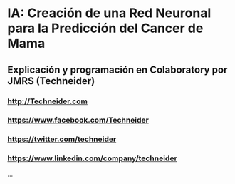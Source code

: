 #  IA: Creación de una Red Neuronal para la Predicción del Cancer de Mama
## Explicación y programación en Colaboratory por JMRS (Techneider)

### http://Techneider.com
### https://www.facebook.com/Techneider
### https://twitter.com/techneider
### https://www.linkedin.com/company/techneider

…
